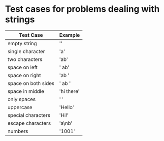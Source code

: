 # Test cases for problems dealing with strings

| Test Case         | Example        |
|-------------------|----------------|
|empty string       | ''             |
|single character   | 'a'            |
|two characters     | 'ab'           |
|space on left      | ' ab'          |
|space on right     | 'ab '          |
|space on both sides| ' ab '         |
|space in middle    | 'hi there'     |
|only spaces        | '  '           |
|uppercase          | 'Hello'        |
|special characters | 'Hi!'          |
|escape characters  | 'a\nb'         |
|numbers            | '1001'         |